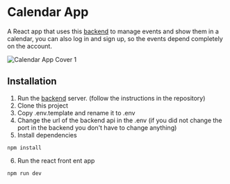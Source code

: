 # Calendar App

A React app that uses this [backend](https://github.com/Sebas3270/calendar-app-backend) to manage events and show them in a calendar, you can also log in and sign up, so the events depend completely on the account.

![Calendar App Cover 1](https://user-images.githubusercontent.com/88170325/215583640-6afcf360-460f-49b6-8502-790b6c6c23dc.jpg)

## Installation
1. Run the [backend](https://github.com/Sebas3270/calendar-app-backend) server. (follow the instructions in the repository)
2. Clone this project
3. Copy .env.template and rename it to .env
4. Change the url of the backend api in the .env (if you did not change the port in the backend you don't have to change anything)
5. Install dependencies
```
npm install
```
6. Run the react front ent  app
```
npm run dev
```